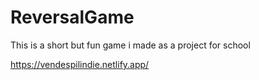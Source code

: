 # ReversalGame

This is a short but fun game i made as a project for school

https://vendespilindie.netlify.app/
